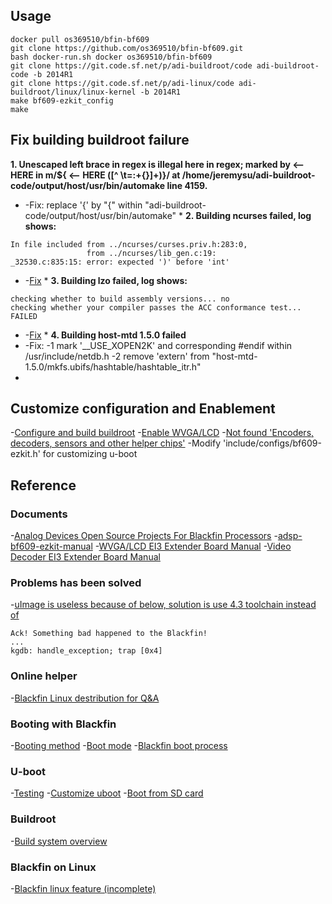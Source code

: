 ## Usage
```
docker pull os369510/bfin-bf609
git clone https://github.com/os369510/bfin-bf609.git
bash docker-run.sh docker os369510/bfin-bf609
git clone https://git.code.sf.net/p/adi-buildroot/code adi-buildroot-code -b 2014R1
git clone https://git.code.sf.net/p/adi-linux/code adi-buildroot/linux/linux-kernel -b 2014R1
make bf609-ezkit_config
make
```
## Fix building buildroot failure
**1. Unescaped left brace in regex is illegal here in regex; marked by <-- HERE in m/\${ <-- HERE ([^ \t=:+{}]+)}/ at /home/jeremysu/adi-buildroot-code/output/host/usr/bin/automake line 4159.**
*    -Fix: replace '{' by "\{" within "adi-buildroot-code/output/host/usr/bin/automake" *
**2. Building ncurses failed, log shows:**
```
In file included from ../ncurses/curses.priv.h:283:0,
                 from ../ncurses/lib_gen.c:19:
_32530.c:835:15: error: expected ')' before 'int'
```
*    -[Fix](https://github.com/pbouda/buildroot-qt-dev/issues/6) *
**3. Building lzo failed, log shows:**
```
checking whether to build assembly versions... no
checking whether your compiler passes the ACC conformance test... FAILED
```
*    -[Fix](https://community.nxp.com/thread/457348) *
**4. Building host-mtd 1.5.0 failed**
*
     -Fix:
     -1 mark '__USE_XOPEN2K' and corresponding #endif within /usr/include/netdb.h
     -2 remove 'extern' from "host-mtd-1.5.0/mkfs.ubifs/hashtable/hashtable_itr.h"
*

## Customize configuration and Enablement
-[Configure and build buildroot](https://blackfin.uclinux.org/doku.php?id=buildroot:build-system:build_a_target)
-[Enable WVGA/LCD](https://blackfin.uclinux.org/doku.php?id=video_loop_back&s[]=wvga&s[]=lcd)
-[Not found 'Encoders, decoders, sensors and other helper chips'](https://forum.armbian.com/topic/151-how-to-activate-device-drivers-multimedia-support-encoders-decoders-sensors-and-other-helper-chipsvideo_saa711x/)
-Modify 'include/configs/bf609-ezkit.h' for customizing u-boot

## Reference
### Documents
-[Analog Devices Open Source Projects For Blackfin Processors](https://blackfin.uclinux.org)
-[adsp-bf609-ezkit-manual](https://www.analog.com/media/en/dsp-documentation/evaluation-kit-manuals/adsp-bf609_ezkit_manual.pdf)
-[WVGA/LCD EI3 Extender Board Manual](https://www.analog.com/media/en/dsp-documentation/evaluation-kit-manuals/wvgalcd_ei3_extender_man_rev.1.0.pdf)
-[Video Decoder EI3 Extender Board Manual](https://www.analog.com/media/en/dsp-documentation/evaluation-kit-manuals/video_decoder_ei3_extender_man_rev.1.1.pdf)
### Problems has been solved
-[uImage is useless because of below, solution is use 4.3 toolchain instead of](https://ez.analog.com/dsp/software-and-development-tools/linux-blackfin/f/q-a/69007/bf609-uclinux-booting-fails/86228#86228)
```
Ack! Something bad happened to the Blackfin!
...
kgdb: handle_exception; trap [0x4]
```
### Online helper
-[Blackfin Linux destribution for Q&A](https://ez.analog.com/dsp/software-and-development-tools/linux-blackfin/)
### Booting with Blackfin
-[Booting method](https://blackfin.uclinux.org/doku.php?id=bootloaders:u-boot:booting_methods)
-[Boot mode](https://blackfin.uclinux.org/doku.php?id=bootloaders:bootrom#boot_modes)
-[Blackfin boot process](https://blackfin.uclinux.org/doku.php?id=bootloaders)
### U-boot
-[Testing](https://blackfin.uclinux.org/doku.php?id=bootloaders:u-boot:testing)
-[Customize uboot](http://pominglee.blogspot.com/2016/12/u-boot-2016.html)
-[Boot from SD card](https://www.96boards.org/blog/boot-linux-from-sd-card-uboot/)
### Buildroot
-[Build system overview](https://blackfin.uclinux.org/doku.php?id=buildroot:build-system)
### Blackfin on Linux
-[Blackfin linux feature (incomplete)](https://blackfin.uclinux.org/doku.php?id=uclinux-dist:features)
